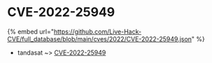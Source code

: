 # CVE-2022-25949
{% embed url="https://github.com/Live-Hack-CVE/full_database/blob/main/cves/2022/CVE-2022-25949.json" %}

* tandasat ~> [CVE-2022-25949](https://www.alice-snow.ru/2022/database/cve-2022-25949/cve-2022-25949-tandasat)